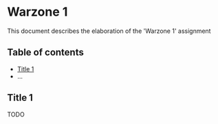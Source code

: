 # Warzone 1

This document describes the elaboration of the 'Warzone 1' assignment

## Table of contents

-   [Title 1](#Title-1)
-   ...


## Title 1

TODO